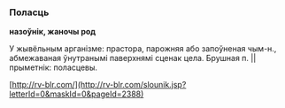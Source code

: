 ### Поласць
**назоўнік, жаночы род**

У жывёльным арганізме: прастора, парожняя або запоўненая чым-н., абмежаваная ўнутранымі паверхнямі сценак цела. Брушная п. || прыметнік: поласцевы.

<a rel="author">[http://rv-blr.com/](http://rv-blr.com/slounik.jsp?letterId=0&maskId=0&pageId=2388)</a>
